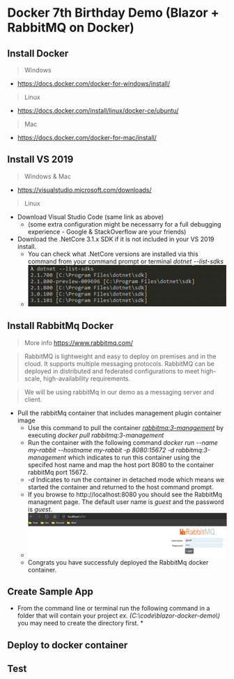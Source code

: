 # Docker 7th Birthday Demo (Blazor + RabbitMQ on Docker)
 
## Install Docker

> Windows
* https://docs.docker.com/docker-for-windows/install/

> Linux
* https://docs.docker.com/install/linux/docker-ce/ubuntu/

> Mac
* https://docs.docker.com/docker-for-mac/install/

## Install VS 2019 
> Windows & Mac
* https://visualstudio.microsoft.com/downloads/
> Linux
* Download Visual Studio Code (same link as above)
   - (some extra configuration might be necessarry for a full debugging experience - Google & StackOverflow are your friends)
* Download the .NetCore 3.1.x SDK if it is not included in your VS 2019 install.
  * You can check what .NetCore versions are installed via this command from your command prompt or terminal _dotnet --list-sdks_
   * ![alt text](demo-images/dotnet-versions.png "dotnet versions")

## Install RabbitMq Docker
> More info https://www.rabbitmq.com/

> RabbitMQ is lightweight and easy to deploy on premises and in the cloud. It supports multiple messaging protocols. RabbitMQ can be deployed in distributed and federated configurations to meet high-scale, high-availability requirements.

> We will be using rabbitMq in our demo as a messaging server and client.
* Pull the rabbitMq container that includes management plugin container image
   * Use this command to pull the container _[rabbitmq:3-management](https://hub.docker.com/_/rabbitmq)_ by executing _docker pull rabbitmq:3-management_ 
   * Run the container with the following command _docker run --name my-rabbit --hostname my-rabbit -p 8080:15672 -d rabbitmq:3-management_ which indicates to run this container using the specifed host name and map the host port 8080 to the container rabbitMq port 15672. 
   * _-d_ Indicates to run the container in detached mode which means we started the container and returned to the host command prompt.
   * If you browse to http://localhost:8080 you should see the RabbitMq managment page. The default user name is _guest_ and the password is _guest_.
   * ![alt text](demo-images/rabbitmq.png "RabbitMq")
   * Congrats you have successfuly deployed the RabbitMq docker container.

## Create Sample App
* From the command line or terminal run the following command in a folder that will contain your project _ex. (C:\code\blazor-docker-demo\\)_ you may need to create the directory first.
  *  

## Deploy to docker container

## Test
